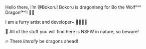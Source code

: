 Hello there, I’m @Bokoru! Bokoru is dragonlang for Bo the Wolf⁽ʳᵘ⁾ Dragon⁽ᵏᵒ⁾! 🐺🐉

I am a furry artist and developer~ 🐺🎨👩‍💻

🔞 All of the stuff you will find here is NSFW in nature, so beware!

🔥 There *literally* be dragons ahead!
